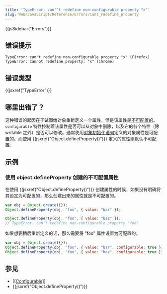 ```yaml
---
title: 'TypeError: can''t redefine non-configurable property "x"'
slug: Web/JavaScript/Reference/Errors/Cant_redefine_property
---
```


{{jsSidebar("Errors")}}

## 错误提示

```plain
TypeError: can't redefine non-configurable property "x" (Firefox)
TypeError: Cannot redefine property: "x" (Chrome)
```

## 错误类型

{{jsxref("TypeError")}}

## 哪里出错了？

这种错误的起因在于试图给对象重新定义一个属性，但是该属性是[不可配置的](/zh-CN/docs/Web/JavaScript/Data_structures#属性)。 `configurable` 特性控制着该属性是否可以从对象中删除，以及它的各个特性（除 writable 之外）是否可以修改。通常使用[对象初始化语句](/zh-CN/docs/Web/JavaScript/Reference/Operators/Object_initializer)定义的对象属性是可配置的。而使用 {{jsxref("Object.defineProperty()")}} 定义的属性则默认不可配置。

## 示例

### 使用 object.defineProperty 创建的不可配置属性

在使用 {{jsxref("Object.defineProperty()")}} 创建属性的时候，如果没有明确将其设定为可配置的，那么创建出来的属性就是不可配置的。

```js example-bad
var obj = Object.create({});
Object.defineProperty(obj, "foo", { value: "bar" });

Object.defineProperty(obj, "foo", { value: "baz" });
// TypeError: can't redefine non-configurable property "foo"
```

如果想要稍后重新定义的话，那么需要将 "foo" 属性设置为可配置的。

```js example-good
var obj = Object.create({});
Object.defineProperty(obj, "foo", { value: "bar", configurable: true });
Object.defineProperty(obj, "foo", { value: "baz", configurable: true });
```

## 参见

- [\[\[Configurable\]\]](/zh-CN/docs/Web/JavaScript/Data_structures#属性)
- {{jsxref("Object.defineProperty()")}}
